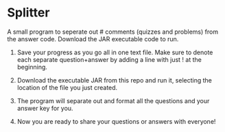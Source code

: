 Splitter
========

A small program to seperate out # comments (quizzes and problems) from the answer code.
Download the JAR executable code to run.

1. Save your progress as you go all in one text file. Make sure to denote each separate question+answer by
adding a line with just ! at the beginning.

2. Download the executable JAR from this repo and run it, selecting the location of the file you just created.

3. The program will separate out and format all the questions and your answer key for you.

4. Now you are ready to share your questions or answers with everyone!
